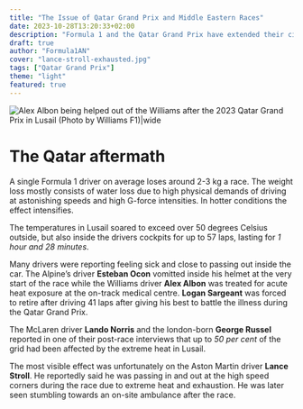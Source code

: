 ```yaml
---
title: "The Issue of Qatar Grand Prix and Middle Eastern Races"
date: 2023-10-28T13:20:33+02:00
description: "Formula 1 and the Qatar Grand Prix have extended their circuit contract for 5 more seasons. Slow speed corners, night time races and big spectacles, but at what cost does it all come when it comes to the 20 best drivers in the world?"
draft: true
author: "Formula1AN"
cover: "lance-stroll-exhausted.jpg"
tags: ["Qatar Grand Prix"]
theme: "light"
featured: true
---
```


![Alex Albon being helped out of the Williams after the 2023 Qatar Grand Prix in Lusail (Photo by Williams F1)|wide](https://cdn.williamsf1.tech/images/fnx611yr/production/0544f95ed02bbdf5476bffe2521ebeec0f29ba78-5738x3826.jpg?w=1200&auto=format)

# The Qatar aftermath

A single Formula 1 driver on average loses around 2-3 kg a race. The weight loss mostly consists of water loss due to high physical demands of driving at astonishing speeds and high G-force intensities. In hotter conditions the effect intensifies.

The temperatures in Lusail soared to exceed over 50 degrees Celsius outside, but also inside the drivers cockpits for up to 57 laps, lasting for *1 hour and 28 minutes*.

Many drivers were reporting feeling sick and close to passing out inside the car. The Alpine’s driver **Esteban Ocon** vomitted inside his helmet at the very start of the race while the Williams driver **Alex Albon** was treated for acute heat exposure at the on-track medical centre. **Logan Sargeant** was forced to retire after driving 41 laps after giving his best to battle the illness during the Qatar Grand Prix.

The McLaren driver **Lando Norris** and the london-born **George Russel** reported in one of their post-race interviews that up to *50 per cent* of the grid had been affected by the extreme heat in Lusail.

The most visible effect was unfortunately on the Aston Martin driver **Lance Stroll**. He reportedly said he was passing in and out at the high speed corners during the race due to extreme heat and exhaustion. He was later seen stumbling towards an on-site ambulance after the race.
